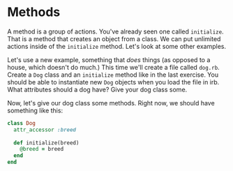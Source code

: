 # Methods

A method is a group of actions. You've already seen one called `initialize`. That is a method that creates an object from a class. We can put unlimited actions inside of the `initialize` method. Let's look at some other examples.

Let's use a new example, something that _does_ things (as opposed to a house, which doesn't do much.) This time we'll create a file called `dog.rb`. Create a `Dog` class and an `initialize` method like in the last exercise. You should be able to instantiate new `Dog` objects when you load the file in irb. What attributes should a dog have? Give your dog class some.

Now, let's give our dog class some methods. Right now, we should have something like this:

```ruby
class Dog
  attr_accessor :breed
  
  def initialize(breed)
    @breed = breed
  end
end
```
